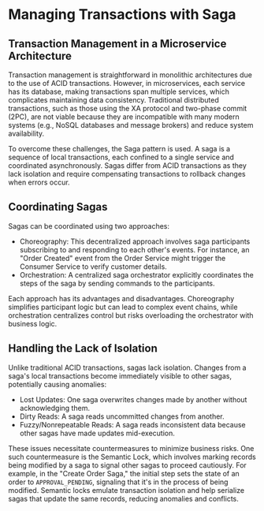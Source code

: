 # Managing Transactions with Saga

## Transaction Management in a Microservice Architecture

Transaction management is straightforward in monolithic architectures due to the use of ACID transactions. However, in microservices, each service has its database, making transactions span multiple services, which complicates maintaining data consistency. Traditional distributed transactions, such as those using the XA protocol and two-phase commit (2PC), are not viable because they are incompatible with many modern systems (e.g., NoSQL databases and message brokers) and reduce system availability.

To overcome these challenges, the Saga pattern is used. A saga is a sequence of local transactions, each confined to a single service and coordinated asynchronously. Sagas differ from ACID transactions as they lack isolation and require compensating transactions to rollback changes when errors occur.

## Coordinating Sagas

Sagas can be coordinated using two approaches:

- Choreography: This decentralized approach involves saga participants subscribing to and responding to each other's events. For instance, an "Order Created" event from the Order Service might trigger the Consumer Service to verify customer details.
- Orchestration: A centralized saga orchestrator explicitly coordinates the steps of the saga by sending commands to the participants.

Each approach has its advantages and disadvantages. Choreography simplifies participant logic but can lead to complex event chains, while orchestration centralizes control but risks overloading the orchestrator with business logic.

## Handling the Lack of Isolation

Unlike traditional ACID transactions, sagas lack isolation. Changes from a saga's local transactions become immediately visible to other sagas, potentially causing anomalies:

- Lost Updates: One saga overwrites changes made by another without acknowledging them.
- Dirty Reads: A saga reads uncommitted changes from another.
- Fuzzy/Nonrepeatable Reads: A saga reads inconsistent data because other sagas have made updates mid-execution.

These issues necessitate countermeasures to minimize business risks. One such countermeasure is the Semantic Lock, which involves marking records being modified by a saga to signal other sagas to proceed cautiously. For example, in the "Create Order Saga," the initial step sets the state of an order to `APPROVAL_PENDING`, signaling that it's in the process of being modified. Semantic locks emulate transaction isolation and help serialize sagas that update the same records, reducing anomalies and conflicts.

